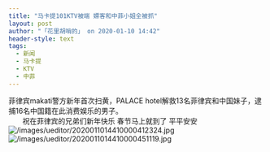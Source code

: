 ```yaml
---
title: "马卡提101KTV被端 嫖客和中菲小姐全被抓"
layout: post
author: "「花里胡哨的」 on 2020-01-10 14:42"
header-style: text
tags:
  - 新闻
  - 马卡提
  - KTV
  - 中菲
---
```


菲律宾makati警方新年首次扫黄，PALACE hotel解救13名菲律宾和中国妹子，逮捕16名中国籍在此消费娱乐的男子。<br style="overflow-wrap: break-word; color: rgb(34, 34, 34); font-family: 微软雅黑; letter-spacing: 1px; white-space: normal; background-color: rgb(255, 255, 255);">&nbsp; &nbsp; &nbsp; &nbsp;祝在菲律宾的兄弟们新年快乐 春节马上就到了 平平安安<input type="hidden" value="菲乐园提供">
<img src="http://images.feileyuan.com/images/ueditor/2020011014410000412324.jpg" title="/images/ueditor/2020011014410000412324.jpg" alt="/images/ueditor/2020011014410000412324.jpg">
<img src="http://images.feileyuan.com/images/ueditor/2020011014410000451119.jpg" title="/images/ueditor/2020011014410000451119.jpg" alt="/images/ueditor/2020011014410000451119.jpg">

